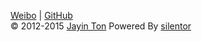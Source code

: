 
[Weibo](http://weibo.com/tjy273942569/) | [GitHub](https://github.com/Jayin)  
©  2012-2015 [Jayin Ton](http://jayin.github.io/blog/?about.md) Powered By [silentor](http://www.github.com/Jayin/silentor)  